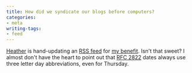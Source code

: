```yaml
---
title: How did we syndicate our blogs before computers?
categories:
- meta
writing-tags:
- feed
---
```


[Heather][1] is hand-updating an [RSS feed][2] for [my benefit][3].  Isn't that sweet?  I almost don't have the heart to point out that [RFC
2822][4] dates always use three letter day abbreviations, even for Thursday.

   [1]: http://angelweaving.blogspot.com/
   [2]: http://angelweaving.blogspot.com/angelweaveRSS.xml
   [3]: http://angelweaving.blogspot.com/2003_07_20_angelweaving_archive.html#105901080800601578
   [4]: http://www.faqs.org/rfcs/rfc2822.html
